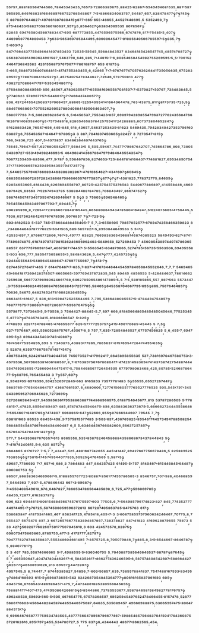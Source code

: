 ⁵⁵⁷⁵⁷·⁸⁸⁸¹⁸⁰⁵⁶⁴⁷⁴⁴⁵⁰⁶·⁷⁸⁴⁴⁵³⁴³⁴³⁵·⁷⁶⁵⁷³′⁷²⁸⁶⁶³⁸⁹⁶⁷⁵:⁸⁸⁴²⁵′⁶²⁸⁶⁷'⁵⁹⁴⁹⁴⁹⁴⁰⁸¹⁵³⁵:⁶⁸⁷′⁵⁸⁷⁹⁶⁵⁸⁹⁵:⁶⁴⁶¹⁶⁸⁸³⁸¹⁶⁶⁴⁶⁸⁹⁷⁶⁶⁷⁵²⁷⁰⁸⁵⁴⁸⁸⁰⁷,⁷′⁵'⁸⁸⁶⁶⁸³⁴⁰⁸³⁷⁵⁷·⁵⁴⁴⁸⁷·⁶⁵⁷:⁸²⁸⁴⁷⁸⁴⁷⁷‽⁷‽⁷⁴⁵‽⁵,⁸⁸⁷⁸⁸⁹⁷⁶⁴⁴⁸²⁷'⁴⁹⁷⁶⁶¹⁸⁸⁷⁸⁸⁰⁴¹⁵‽⁸⁷⁷'⁶⁶⁵'⁶⁵⁵'⁴⁶⁶⁵⁵·⁴⁴⁵²⁷⁴⁴⁸⁶⁹⁵:⁵,⁵³⁵²⁴⁹⁸·⁷‽⁸⁷⁵′⁴⁸⁴³³′⁵⁸⁸²⁷⁰⁵⁸⁵⁸⁶¹⁸⁰⁶³⁷·⁵⁹⁷‽⁵·⁸⁵⁶⁴⁶²⁷‽⁶³⁸⁰⁴⁹⁶⁹⁵³⁵,⁸⁰⁷⁸⁵⁶⁷‽⁸²⁸⁴⁵,⁶⁹⁴⁷⁶⁵⁸⁰⁴⁹⁸⁰⁷⁸⁸³⁴⁴⁷′⁶⁹⁵,⁶⁸⁷⁷⁷³⁸⁵⁵:⁴⁴⁷⁶⁵⁹⁶⁵⁷⁵⁵⁶⁶·⁶⁷⁴⁷⁸⁷⁶·⁸¹⁷′⁷⁵⁴⁸⁵′⁵·⁴⁰⁷‽⁴⁴⁸⁹⁸⁵⁸⁷⁷⁶⁴⁸⁸⁰⁴⁵³,⁷‽⁶³³′⁵⁶⁵³⁶⁰⁷⁸⁵⁸⁴⁴⁴⁹⁵:⁶⁰⁶⁰⁸⁶⁴⁵⁴⁷⁷′⁸¹⁸⁸⁵⁶⁴⁰⁵⁰⁶⁷⁸⁵⁵⁹⁷′⁵‽⁸³⁵:⁷‽⁵'⁶⁰³′⁷‽⁸⁴⁷′⁷⁶⁶⁴⁴³⁷⁷⁵⁵⁴⁹⁸⁶⁴¹⁴⁰⁷⁸⁵³⁴⁹³,⁷²⁵³⁵′⁵⁹⁵⁴⁵·⁵⁹⁸⁸⁴⁸⁴³⁵³⁷,⁸³⁴⁶⁴¹⁸⁵⁴²⁶⁵⁴⁷⁷⁴⁵·⁴⁸⁵⁷⁴⁷⁸⁸⁷²⁷‽⁸⁵⁶³⁸⁷⁴⁰⁸¹⁴⁹⁶⁰⁶²⁴⁹⁶¹⁵⁸⁷·⁵⁴⁶³⁷⁹⁸·⁶⁴⁶·⁸⁸⁵·⁷'⁴⁴⁸¹⁵′⁷′⁶·⁸⁰⁸⁵⁴⁶⁵⁸⁴⁵⁴⁹⁸²⁷⁵⁵²⁶⁹⁵⁹⁵′⁵·⁵'⁷⁰⁶¹⁵²⁴⁴⁶⁴⁷³⁶⁸⁴³⁵⁸³,⁴²⁶¹⁵⁵⁶⁸⁷³⁷⁶⁷⁹⁶⁷⁷′⁷⁸⁶¹⁶⁸⁷⁵⁷,⁶⁵³,⁶¹⁸⁷⁵‽⁵'⁶⁶⁵·⁵⁸⁴⁶⁷³⁵⁶⁴⁰⁷⁴⁶⁴⁸¹⁵'⁴¹⁷⁴⁷⁵⁵²⁸⁰⁴⁵⁵·⁶·⁴²⁸⁶⁵,⁷'⁷′⁶⁷⁶⁷⁶⁷⁷⁴⁷⁰⁵⁷⁶³⁶²⁶⁴⁴¹⁷³⁵⁰⁵⁰⁸³⁵·⁶⁷⁵²⁸²⁸⁹⁵⁹⁷‽⁷⁷⁸⁸⁷⁰⁸⁸⁴¹⁶²⁵²⁷‽⁷:⁴⁵⁷⁵⁴⁰⁷⁵⁴⁷⁸³⁴⁴⁶²⁷:⁷²⁶⁴⁶·⁵⁷⁸⁷⁵⁰⁸¹³,⁴⁷⁷‽⁴³⁸²⁷²⁷⁰⁸⁶⁶⁴⁷′⁷⁹⁷′⁵³⁵³⁴⁹⁴⁸⁶⁷⁷‽⁸⁷⁶⁹⁴⁸⁸⁰⁸⁸⁴⁹⁵⁶⁵'⁸⁵⁶·⁴⁸⁵⁶⁷:⁸⁷⁸³⁶³⁵⁵⁴⁷⁷′⁶⁵⁵⁹⁸¹⁶⁹⁶⁵⁵⁸⁷⁰⁸¹⁵⁰⁷′⁷'⁵³⁷⁹⁸²⁷'⁵⁰⁷⁶⁷·⁷³⁸⁴⁸³⁸⁴⁵:⁵‽⁷⁷⁴⁰⁶²³,⁵⁷⁸⁹⁶⁷⁷⁵⁷'⁵⁴⁴⁶⁶¹⁷‽⁷′⁷⁴⁶⁶⁴³⁷⁴⁸⁰⁵⁷⁷‽⁸³⁸·⁴³⁷²⁴⁴⁵⁵⁴²⁵⁰⁸³⁷³⁷⁰⁶⁶⁴⁹⁷:⁸⁸⁶⁶⁵'⁵²⁵⁹⁴⁰⁵⁵⁴¹⁴¹⁶⁶⁴⁰⁶⁴⁴⁷⁸·⁷⁶³′⁴³⁸⁷⁵:⁸¹⁷‽⁸¹⁷³⁷³⁵'⁷²⁵:⁵‽⁸⁸⁴⁶⁷⁶⁶⁸⁸⁰⁵'⁷⁰⁷⁵⁵²⁶²⁶⁰⁵²⁷⁸⁸⁰⁴⁰⁶⁸⁴¹⁴⁹⁵⁰⁶⁴⁶³⁴⁰⁷:⁷‽⁵⁶⁸⁰⁷⁷⁷⁹³,⁷'⁵·⁶⁰⁶²⁸⁹⁶²⁸⁵⁴¹⁵,⁶·⁵'⁶⁴⁵⁰⁵³⁷·⁷⁵⁵³⁴²³′⁸⁵⁷·⁶⁹⁸⁹⁷⁹⁴²⁸⁹⁸⁵⁵⁴⁷⁹⁶³⁷²⁷⁷⁶²⁴³⁵⁶⁸⁴⁷⁶⁶¹⁶²⁶⁷⁸¹⁴⁰⁸⁹⁵⁸⁴⁰⁷‽⁵'⁷⁹⁷⁹⁴⁸⁶¹⁸·⁸²⁸⁶⁵⁴⁶⁵⁸³⁷⁸⁴²⁵⁷⁵⁹⁴¹⁷²⁴²⁸⁸⁸⁸⁵:⁶⁰⁷³⁷³⁸⁰⁴⁶⁵²⁸⁴⁷‽⁸¹⁶²⁸⁸⁸³⁴²⁸·⁷⁶⁵⁴⁷′⁶⁵⁶·⁴⁴⁵'⁸⁴⁵·⁶¹⁸·⁴³⁶⁵⁷:⁵⁴⁶³⁷²⁵³⁴³⁵′⁸¹⁶²³,⁵⁴⁶⁹⁴³⁵:⁷⁹⁴²⁸³⁴⁰⁴²⁷³⁵³⁷⁹⁶¹⁶⁰⁶³⁸⁸⁷‽⁶·⁷⁵⁵⁴⁵⁸⁵⁸⁷'⁸⁴⁶⁴⁷′⁶⁷⁸⁰⁵‽³,³,⁸⁸⁷:⁷⁰⁴¹⁸⁰⁷⁴⁵⁰⁶⁶⁵‽⁸²⁴²⁷,³,⁷²⁷⁰⁵⁴⁷'⁸¹⁵‽⁷⁶⁶·⁵'⁸³⁶·⁷²⁵,⁴⁰⁷:⁵'⁴⁰⁷⁹⁸⁹⁷,⁸³⁴⁶⁶²⁶⁴⁴⁰⁷⁴⁴³⁷⁶⁵‽⁷⁵⁶⁴⁵:⁷⁹⁶⁴⁷'⁵⁸⁷:⁶²⁷⁶⁸⁰⁵⁹⁴²⁶⁷⁷·⁵⁶⁸⁴³′⁵,⁵·⁵⁰⁵:⁵⁹⁴⁶⁷:⁷⁴⁴⁷⁷′⁷⁹⁸⁶⁷⁶⁴²⁷⁰⁷:⁷⁴⁵⁶⁶⁴⁷⁸⁶·⁸⁰⁸·⁷³⁸⁰⁵⁰⁴³⁸⁹⁷²⁷'⁵⁵³′⁴⁹⁴⁹⁸²⁴⁶⁶⁹³′⁵,⁴⁶⁴⁹⁶⁸⁴¹⁴³⁶⁶⁷⁸⁶⁴⁷⁹⁷⁹⁴⁸⁴⁶⁴⁶⁵⁵⁴³⁵⁴⁷‽⁷⁰⁶⁷⁷²⁵⁹⁴⁵⁵'⁸⁸⁵⁶⁶·⁴⁷⁷·⁵′⁷⁸⁷,⁵·⁵⁹⁸⁴⁶⁷⁸⁹⁶·⁸²⁷⁴⁶⁵³′⁷²⁵'⁸⁴⁴⁷⁸¹⁴¹⁶⁶⁴³⁷′⁷⁷⁴⁶⁸¹⁸²⁷:⁶⁹⁵³⁴⁸⁵⁰⁷⁵⁴³⁷'⁷⁷⁴⁹⁵⁰⁸⁶⁵⁷⁸²⁵⁰⁴⁹⁵⁹⁴³⁵⁹⁷⁹⁴¹⁷²⁵⁷⁷‽⁷:⁵⁴⁴⁶⁵⁷⁵⁵⁷⁹⁴⁶⁷⁶⁶⁶⁸⁰⁴⁴⁶³⁸⁸⁸⁸⁸²⁸⁶⁷'⁴⁷⁸¹⁶⁶⁵⁴⁶²⁷'⁴³⁴¹⁶⁰⁷‽⁶⁰⁶⁴⁵‽⁶⁸⁸³⁵⁰⁸⁶⁸⁰⁷²⁸⁵⁷²⁸²⁴³⁸⁶⁶⁸⁷⁹⁸⁶⁶⁶⁶⁵⁵⁷⁶⁷⁷⁵⁸⁵⁷‽⁸⁷⁷‽⁷‽⁷'⁴³⁸¹⁸²⁵·⁷⁷⁸³⁷²⁷⁷⁵·⁸⁴⁶⁰⁵‽⁶²⁸⁵⁴⁶⁵³⁶⁰⁵:⁸¹⁸⁴⁴³⁶·⁸²⁶⁵⁶⁹⁴⁵⁵⁸⁷⁰⁷·⁸⁰⁷²⁵'⁴²⁵⁷⁵⁴⁵⁷⁵³⁷⁶⁵⁸³,⁵⁴⁴⁰⁶⁷⁷⁸⁸⁶⁸⁹⁷·⁴¹⁴⁵⁵⁸⁴⁴⁶·⁴⁶⁶⁹⁸⁸⁷⁹⁴²⁵·⁶³⁵⁶³,⁷′⁵²⁶⁷⁴⁹⁴³⁷⁸⁵,⁵³⁸⁸⁸⁴⁴⁸⁸¹⁸⁴⁷⁸⁵:⁷⁰⁶⁸⁴³⁴⁸⁷·⁸⁶⁶⁷⁴⁷⁵²⁷‽⁵⁶⁸⁷⁴⁴⁵⁶⁷⁴⁷³⁴⁶⁷⁹⁵⁹⁴⁷⁴²⁶⁹⁴⁶⁶⁶⁷,⁵,⁵‽³,³,⁷⁵⁶⁰⁵‽⁵⁹⁶⁹⁴⁸⁴⁶⁵‽⁷⁹⁵⁴⁵⁵⁶⁴⁵⁹⁸³⁴⁹⁷⁰⁶⁷⁷⁹³′⁷·⁸⁹⁴⁴⁵:⁷‽⁸⁰⁶²⁸⁵⁸⁹⁶·⁸·⁷²⁶⁵⁴¹⁷²³′⁸⁶⁶⁶⁷⁸⁸⁴⁸¹⁶⁵⁴⁴⁵:⁶⁶⁵⁸⁸⁰⁸⁶⁴⁹⁴³⁴⁷⁸⁵⁸⁰⁴¹⁶⁴⁸⁴⁷:⁵′⁶²⁴⁰⁷⁵⁶⁶⁵'⁴⁷⁵⁶⁴⁴⁵:⁵⁷⁵³⁸·⁶⁵⁷⁵⁶²⁴⁸⁴²⁴⁵⁷⁶⁷⁶⁷⁸⁵⁹⁶·⁵⁰⁷⁶⁸⁵⁷,⁷‽⁷'⁷²³′⁵‽⁸⁰³′⁸¹⁸²⁵²³,⁵'⁵³⁷,⁷⁴⁵′⁵⁷⁸⁶⁸⁴⁴⁸⁸⁴⁵⁶⁴⁰⁵'⁷,⁵·⁷:³′⁶⁵⁵⁸⁶⁰⁵,⁷⁹⁸⁵⁷⁸⁵²⁵⁷⁷′⁶⁷⁸⁹⁴⁷⁴²⁵⁸⁴⁶⁶³⁵⁰⁸²³,⁸·⁷³⁴⁸⁶⁴⁴⁶⁴³⁷⁸⁷⁷⁷⁶⁸²⁵′⁵⁰⁴¹⁵⁰⁵·⁶⁸⁵′⁵⁸⁵⁷⁸²⁷'⁵·⁸⁹⁵⁰⁸⁴⁴⁶⁴⁹⁵³³,⁵,⁵'⁷‽⁴²⁵³³′⁶⁹⁷·⁷·⁸⁷⁶⁶⁶⁷⁷²⁶⁰⁶·⁷⁶⁷'⁵:⁴⁹⁷⁷⁷,⁶³⁸²⁵·⁷⁶⁶⁹⁸³⁸³⁶⁵⁴⁹⁶⁸⁸¹⁴⁶⁸⁷⁴⁰⁸⁵⁵²³,⁵⁸⁴⁹⁴⁹³′⁶²⁷'⁸⁷⁴¹⁷⁷⁴⁹⁶⁸⁷⁴⁸⁷⁵:⁶¹⁸⁷⁴⁹⁷⁹⁷³⁷⁹⁸¹⁵³⁶²⁴⁶⁶⁹⁶⁹⁶²⁴⁰³′⁵⁸⁴⁹⁶⁵⁸·⁵²⁷²⁶⁹⁴⁵³,⁷,⁴⁵⁶⁰⁸⁵⁴³⁸⁹⁷⁴⁴⁰⁷⁴⁷⁸⁶⁰⁶⁵⁸⁸⁵⁵⁷,⁶³⁷⁷⁷⁵⁷⁶⁶⁹⁸¹⁵⁴⁷·⁴⁰⁶⁷⁵⁶⁷'⁷⁴⁴⁵⁷'⁵'⁵⁵⁶³⁵⁴⁵'⁶³⁴⁸⁷⁹⁶⁶⁵:⁵²⁷⁴⁷⁸⁵'⁵⁶⁷³⁵′⁵⁵⁶³⁵⁰⁶·⁶⁹⁴⁹⁵⁹⁵⁸⁵'⁵⁰³,⁶⁹⁶·⁷⁷⁷·⁵⁸⁵⁵⁴⁷⁵⁰⁵⁸⁶⁵⁵'⁵·⁵⁸⁴⁸⁴³⁶²⁶·⁵:⁴⁴⁷‽⁷⁷⁷·⁴²⁴⁵⁷³⁵‽⁵‽⁵²⁴⁴⁴⁰⁵⁵⁶⁴⁵′⁵⁴⁸⁹⁶⁴⁵⁴⁸⁸⁶⁴⁷′⁴⁷⁶⁹⁷⁷⁵⁵⁶⁶⁷·⁷‽⁴¹³′⁷‽⁶²⁷⁴⁴⁵⁷²⁷⁶⁴¹⁷'⁴⁶⁵,⁷,⁶¹⁴⁴⁷⁶⁴⁶⁷′⁷'⁶³⁵:⁷′⁸³⁷'⁴¹⁷⁶⁷³⁴⁴⁶⁴⁴⁴⁵⁴⁵⁹⁷⁸⁴⁶⁵⁶⁸⁴⁵⁵⁵²⁶⁴⁶·⁷·⁷·⁷,⁵⁴⁶⁹⁴⁶⁵⁴⁵'⁶⁶⁴¹⁸¹⁷³⁶⁰⁴²⁸⁹⁷⁴⁵⁰⁷′⁴⁶⁶⁵⁶⁶⁵'⁵⁹⁷⁷⁶⁹⁴³⁷⁶⁷²⁸³⁵·⁵⁴⁵,⁸⁰⁴⁴⁵,⁴⁸⁵⁶⁵⁹³,⁵'⁴²⁶⁴⁸⁴⁶³⁷·⁷⁸⁶¹⁴⁶⁶²⁷²⁵⁹⁶³⁸·⁵⁶⁶⁷⁷²⁷⁹⁸⁹⁸⁰⁶²⁴⁸⁶¹⁷⁶⁸·⁶⁴⁶²⁷⁸⁵⁰⁶⁵⁴⁸⁶¹⁴⁷⁸⁸⁵′⁵:⁵,⁷′⁵·⁵⁸⁸¹⁸⁵⁸⁶⁵·⁵⁵⁷·⁸⁸⁷′⁵⁶³,⁵⁵⁷³⁴⁴⁷:³′⁷⁵⁵³⁸⁴⁴⁰⁸²⁴⁴⁵⁵⁸⁶⁸⁴⁷⁰⁵⁵⁶⁸⁸⁴³′⁷²⁵⁷⁷⁰⁵:⁵⁸⁴⁰⁵‽⁶⁴⁵³⁵⁸⁷⁰⁴⁰⁶⁷⁷⁹⁵′⁶⁹⁵‽⁸⁶⁵·⁷⁵⁶⁷⁶⁴⁶⁴⁸⁵⁷‽⁷⁰⁶³⁶·⁵⁴⁶⁷⁵·⁶⁴⁸²⁷⁴⁵²⁴⁷⁸¹⁶⁰⁸²⁶²⁶⁴⁵⁵⁵‽⁸⁶⁶³⁴¹⁵'⁶¹⁶⁴⁷·⁵,⁸³⁶·⁶¹³′⁵⁹⁸⁴⁷²⁵²⁵⁵⁶⁴⁴⁶⁵,⁷:⁷⁹⁵·⁵³⁶⁶⁴⁸⁸⁰⁸⁵⁵⁵⁷′⁵'⁴⁷⁸⁴⁴⁹⁴⁷⁵⁴⁸⁵⁷‽⁷⁶⁸⁷⁷⁷⁶⁷⁵′⁷³⁸⁶⁶³⁷'⁸⁰⁷²⁸⁰⁶⁷⁷'⁵⁹⁵⁶⁷⁰⁴⁷⁵‽⁵‽⁵⁵⁷⁹⁸⁷⁷:⁷³⁷³⁶⁴⁵′⁵·⁵′⁷⁰⁵⁵⁸·³,⁷⁵⁴⁴⁴²⁷'⁸⁸⁴⁴⁵'⁵:⁷·⁸⁹⁷,⁶⁶⁶·⁸¹⁸⁴⁵⁶⁶⁴⁸⁶⁵⁴⁸⁵⁴⁸⁵⁰⁴⁵⁶⁴⁶·⁷⁷⁵²⁵³⁴⁵⁵:⁸⁷⁷³⁷‽⁴⁷⁸³⁵⁷⁸³⁴¹⁵:⁸¹⁸⁰⁶⁶⁶⁶⁵⁴⁷,⁵'⁸²⁵‽⁴⁷⁴⁸⁸⁹³,⁸²⁸¹⁷³⁴⁷⁶⁸⁴⁶⁵′⁴⁷⁶⁶⁵⁵⁶⁷⁷,⁶²⁵'⁵⁷⁷⁷⁷²⁵³⁷⁵⁷‽⁴¹⁵′⁴⁹⁶¹⁷⁰⁶⁸⁵'⁴⁵⁴⁴⁵,⁵,⁷:⁵‽⁶²⁷'⁷⁵⁷⁶⁴⁸⁷·⁴⁶⁵:⁵⁵⁸⁰⁵²⁸⁸⁷⁵⁷⁶⁷:⁴⁹⁵⁶⁷′⁸·⁵,⁷⁵⁷·⁷:⁶³⁵'⁷²⁸⁵⁴⁸⁴⁶⁵³⁷·⁶⁷⁷⁵⁷⁴⁵⁶⁸²⁵,⁵·⁶·⁴⁵⁵′⁷·⁶⁹⁴⁷⁸⁹⁵′⁵‽³,⁸⁹⁶⁴⁴³⁴⁵⁴⁰³′⁷⁴⁵′⁴⁰⁸⁸⁷‽⁷⁶⁷⁴⁵⁶⁷⁷⁵³⁵⁴⁸⁹⁵·⁶⁹³,⁵,⁷³⁴⁰⁸⁷⁵·⁴⁰⁸⁸³′⁷⁷⁸⁶⁵·⁷⁸⁶⁵⁶³⁷'⁶¹⁵⁷⁶⁹⁵⁴⁷²⁶⁴⁷⁴⁴⁹⁵′⁶³⁵‽⁵,⁵²⁸⁷⁸·⁶³⁵⁹⁷⁷⁶⁸⁷⁵⁸⁷⁸¹⁴⁹⁷'⁵⁴⁷‽⁴⁰⁸⁷⁵⁰⁴⁹⁶·⁶²⁴²⁶¹⁴⁴⁷⁸⁴⁰⁴⁴⁷³⁵,⁷⁴⁵⁰⁷³⁵²⁷′⁴¹⁷⁹⁶²⁴¹⁷·⁸⁶⁴⁵⁸⁹⁵⁸⁵⁵⁶³⁵,⁵³⁷:⁷³⁸¹⁶⁹⁷⁰⁴⁶⁷⁵⁸⁰⁷⁵³′³′⁴⁵⁷⁵⁵³⁶·⁵⁰⁷⁹⁶⁶⁵³⁸¹⁴⁰⁶¹⁸⁶⁵⁶⁷·⁸·⁷'⁶⁷⁶³⁸⁹⁷⁵⁶⁷⁶⁷⁸⁶⁸⁰⁴¹⁷'⁴⁷⁴²⁶¹⁴⁵⁸³⁶⁹⁴⁷⁴¹⁴³⁷³⁸⁷⁴²⁷⁵⁴⁸⁸⁷⁴⁴⁴⁵⁵⁴⁷⁴⁵⁰⁶³⁶⁵⁵'⁷²⁶⁶⁶⁰⁴⁴⁴⁴⁷⁵⁴¹⁷′⁵:⁷⁵⁸⁴⁴⁶⁸⁵⁶⁷⁷²⁶⁴⁵⁴⁵⁰⁵,⁶⁷⁷⁹⁷⁹⁸⁰⁸³⁴⁶⁸·⁴²⁵·⁸⁰⁷⁸⁵′⁵²⁴⁶⁸⁷⁸⁶⁴⁷⁷′⁵‽⁶⁸⁷⁹⁵:⁷⁶⁵⁴⁵⁵⁴⁶³,³,⁷‽⁵⁵⁷:⁶⁰⁷‽⁸·⁵⁹⁴³⁷⁰⁵'⁶⁹⁷⁸⁵⁹⁶·⁵⁹⁴²⁵²⁶⁹⁷²⁸⁴⁵′⁶⁶³,⁶¹⁶⁵⁸⁹³,⁷³⁵⁷⁷⁷⁸¹⁴⁸³,⁵‽⁵⁵⁵⁵⁵·⁶⁵⁵²⁷²⁶⁷⁴⁴⁷‽⁵⁶⁸⁹⁷⁶⁵'⁷⁷⁶⁵⁴⁰⁴⁸⁶⁴⁷⁵⁷,⁴³⁶⁸⁷⁶⁶¹⁵⁹⁷:⁶·⁴⁶⁸⁰⁶⁰⁶·⁷²⁷⁷⁶¹⁵⁶⁶⁰⁵⁷⁷⁷⁶⁹⁵²⁷⁷⁷⁶⁵³⁵,⁵⁰⁵:⁵⁴⁵'⁷⁹⁷'⁵⁴⁵⁸⁴³⁸⁹⁵⁹⁵²⁷⁰⁶⁹⁴⁵⁶²⁶·⁷²⁷³⁶⁹⁵‽⁵²⁷²⁶⁸⁶⁹⁸⁴³′⁴²⁷:⁵⁴⁵⁹⁸⁵⁶³⁶¹⁷⁹⁵³⁸⁸⁶³⁸⁸⁷⁷⁴⁴⁸⁶⁸⁹⁶⁶⁵⁷⁵·⁶¹⁸⁸⁷⁵⁴⁰⁴⁵⁶⁷⁷:⁸¹³,⁵³⁷⁸⁷²⁸⁶⁵⁰⁵,⁵′⁷⁷⁸⁴⁸¹⁵′⁷:⁴⁷⁸²⁵:⁸⁵⁵⁶⁴¹⁸⁹⁴⁰⁷'⁴⁸⁵·⁸⁷⁴⁷⁸⁷⁸⁴⁵⁹⁴⁰⁴⁷⁵'⁸⁹⁸·⁶³⁵⁸⁸³⁶³⁶³⁷³⁶⁷⁵′⁵:⁶⁶⁶⁶⁶²⁷³⁴⁴⁴⁵⁵⁵⁸⁶⁴⁶⁷′⁵⁶⁵⁴⁶⁰⁷'⁸⁴⁸¹⁷⁶⁵‽⁷⁴⁷⁴⁸⁰⁷,⁶⁰⁶⁸⁸⁶⁵'⁶⁴⁷‽⁵²⁶⁰⁶·⁸⁵⁵‽⁸⁷⁸⁶⁶⁹⁴⁴⁶⁰⁷,⁷⁹⁵⁴⁵,⁷·⁷‽⁶³⁸¹⁸¹⁶⁶³,⁸⁶⁵³³,⁶⁸⁴⁵⁵'⁴⁹⁸·³′⁷⁵⁷⁵⁸¹⁵⁵⁷⁷⁴⁸⁵,³′⁵⁰³′⁶³⁷:⁴⁹⁶⁷⁶⁹⁸²⁵'⁸⁹⁵⁴⁶¹⁷⁴⁴⁹⁷³⁴⁹⁴⁷⁸⁸⁵⁰⁸²⁵⁴⁵⁶⁸⁴⁸⁵⁵⁴⁵⁴⁸⁷⁴⁶⁷⁶⁴⁶⁴⁹⁴⁴⁶⁰⁴⁸⁷,⁶·⁵,⁵:⁶³⁴⁶⁴⁴⁵⁶⁷⁶⁶⁰⁸²⁶⁰⁶·⁵⁶⁶³⁷²⁵⁷⁸⁵⁷‽⁶⁵⁷⁶⁵⁴⁷⁵⁴⁷⁸⁴³′⁶¹⁴²⁷‽⁵‽⁵⁷⁷:⁷,⁵⁴⁴³⁵⁰⁶⁸⁷⁶⁷⁰⁵⁵⁷′⁶¹⁵,⁸⁶⁶⁵⁵⁵⁶·⁵³⁵'⁸⁵⁸⁷⁵²⁴⁶⁴⁵⁸⁶⁸⁸⁴³⁵⁸⁶⁶⁸⁶⁷³⁴³⁷⁸⁴⁴⁸⁴³,⁵‽⁷'⁴¹⁸⁷⁴²⁴⁰⁶¹⁵:⁵′⁸·⁶³⁵,⁸⁹⁷²⁷‽⁸⁶⁸⁴⁶⁶⁵,⁸¹⁷⁰⁷²⁷,⁷′⁵:⁷,⁷·⁴²⁴⁴⁷:⁵²⁵:⁴⁸⁸¹⁶⁸⁷⁷⁴²⁶⁵⁵,⁴⁴⁵'⁴¹⁴⁴⁷·⁸⁹⁴²⁷⁶⁸⁷⁷⁵⁶⁶⁷⁸⁴⁸⁶·⁵,⁸²⁵⁸⁸⁹⁵²⁵⁷⁵³⁸⁵⁵‽⁵‽⁷⁵⁸¹⁵⁴⁷⁴⁵⁷⁴⁵⁵⁴⁴⁰⁷⁷⁵³⁵:⁵⁰⁵²⁵‽⁴⁷⁶⁴⁵⁶⁵,⁵:⁵⁸⁷'⁵‽⁴⁹⁶⁸⁷:⁷⁷⁸⁶⁶⁹³,⁷'⁷·⁶⁵⁷'⁶·⁶⁸⁶·³,⁷⁸⁶⁴⁴⁸³,⁴⁴⁷·⁸⁴⁴³⁵⁷⁴²⁵,⁶¹⁴⁹⁵'⁵'⁷⁵⁷,⁸¹⁴⁰⁴⁶⁷'⁶¹⁵⁴⁴⁶⁸⁴⁵′⁶⁴⁴⁸⁷‽⁸⁰⁶⁰⁸⁰⁷⁵³,⁵‽⁸⁶⁵⁰⁷·⁸⁶⁸³⁸³⁶³⁴⁶⁶⁹⁶⁶⁷′⁵:⁶¹⁸⁸⁸⁵⁵⁷⁶⁷⁷²³′⁸⁰⁸⁸⁷′⁸⁵⁶¹⁷⁷⁴⁹⁵⁷⁸⁶⁵⁰⁵'³,⁸⁵⁴⁶⁷⁵⁷:⁷⁰⁷′⁵⁸⁶·⁴⁰⁴⁶⁶⁸⁵⁹⁷·⁵⁴⁴⁴⁵⁶³,⁷·⁶⁰⁷'⁵:⁴⁷⁸⁸⁴⁶⁴⁴³,⁶⁶⁷'³′⁸⁹⁶⁸⁷‽⁷′⁴⁵⁵⁰⁴⁰⁸⁵⁴⁹⁶¹⁸·⁶⁷⁶·⁶⁴⁶⁷⁸²⁷·⁷⁸⁶⁰⁵³⁴⁷⁸⁶⁵⁶⁴⁴⁸⁵⁸⁹⁸·⁶·⁷²⁵·⁴⁷⁷‽⁵⁹⁶⁰⁶⁹⁷⁸⁵‽⁴⁸⁴⁹⁵:⁷²⁸⁷⁷:⁶¹⁶³⁸³⁷⁸⁷‽⁶⁰⁶·⁶²³,⁶⁹⁴⁴⁶¹⁵′⁸⁰⁸¹⁵⁴⁸⁸⁴⁵⁶⁰⁷⁴⁵⁷⁶¹⁷⁵⁵⁹⁷′⁶⁰³,⁷⁷⁵⁰⁵:⁶·⁷'⁵⁶⁴⁹⁸⁵⁷⁹⁶¹⁷⁴⁸²³′⁸²⁷,⁸⁴⁵·⁷⁷⁴³⁵²⁷⁷⁷⁴⁴⁹⁷⁴⁴⁹⁵'⁷‽⁷⁰⁷²⁵:⁵⁸⁷⁴⁵⁰⁶⁰⁵⁹⁵⁹⁶³⁷²⁸¹³,⁶⁰⁷²⁸⁷⁴⁰⁵⁸⁶³⁷⁸⁵′⁸⁴⁷⁵⁷⁶³,⁶¹⁷‽⁵³⁸⁶⁸⁹⁸⁴⁷,⁴¹⁸⁷⁵³⁴¹⁴⁶⁵·⁴⁶⁷,⁸⁵⁸³⁴¹⁷²⁵·⁴⁷⁸⁵⁴¹⁸·⁴⁰⁵'⁷'³,³′⁶⁰⁸⁷⁵⁸⁵⁵⁷⁹⁷⁹⁶⁰⁶³⁴²⁴⁶⁴⁶⁷·⁷⁰⁷⁷⁵:⁸·⁷⁹⁵⁵⁴³⁷,⁵⁶⁷⁵⁴⁷⁵,⁸⁹⁷:³,⁶⁶⁷²⁶⁵⁷⁶⁶⁷⁷⁵⁸³⁸⁹⁴⁸⁵⁷⁸⁶⁷:⁷³⁸³⁷⁸⁸²⁷,⁸⁴⁷′⁴¹⁸²³,⁴¹⁶⁹⁶²⁸⁸⁷⁹⁶⁵⁵,⁷⁹⁸⁷³,⁵³³,⁴²⁷‽⁵⁶⁸²⁸⁷⁷⁶⁸²⁶⁰⁷⁵⁸¹⁷⁷⁵⁰⁷⁰⁴⁵⁶¹⁸·³,⁶⁰³,⁴²⁴⁵⁷³⁵⁷⁸·⁸²⁸⁷⁵‽⁶⁰⁸⁰⁷⁹⁴⁷⁵⁸⁶⁹⁸⁶⁵:⁸⁷⁸⁵⁷⁵⁵:⁴⁷⁷′³,⁴¹⁷³⁷⁷⁷:⁸²⁷⁸⁷‽⁷⁰⁴⁷⁷⁷⁴²⁷⁸⁷⁸⁸³⁵⁸⁸³⁷:⁵⁵⁵³⁴⁸⁶⁰⁴⁶⁶¹⁴⁹⁵,⁷′⁸⁵⁷⁵⁷²⁵:⁸·⁷⁰⁵⁰⁷⁹⁸⁴⁶·⁷‽⁸⁸⁵:⁸·³′⁵′⁶⁵⁴⁴⁶⁶⁷'⁸⁶⁴⁶⁷⁸⁷‽⁵·⁸⁸⁴⁰⁷⁷⁶¹⁷‽⁵,³,⁴⁶⁷,⁷⁸⁵:⁵⁵⁸⁷⁴⁶⁶⁶⁶⁶⁵,⁵'⁷:⁴⁹⁸⁸⁵⁵⁵′⁵'⁶³⁶⁰⁴⁰⁷⁹⁵,⁵·⁷⁰⁴⁰⁸⁸⁷⁰⁸⁵⁶⁴⁶⁶⁴⁶⁵³⁷′⁶⁸⁷⁸⁷‽⁸⁷⁶⁴⁵‽⁵,⁷,⁴⁰⁵⁰⁵⁰⁶⁴⁷:⁴⁰⁴⁷⁴⁷⁴⁰⁴⁴⁶³⁶¹⁷'⁶·⁵⁸⁴³⁵²⁶¹⁷'⁸⁶⁶²⁷⁷⁴³⁶²⁴⁶⁵⁹⁵′⁶·⁵⁸⁷⁵⁷⁴⁸⁰⁸⁵⁴²⁶⁰⁷′⁵⁸⁸⁶⁶⁴⁴²⁷‽⁶²⁶⁷⁷‽⁴⁶⁵⁰⁶⁹³′⁶²⁶·⁸¹³,⁶⁹⁵⁹⁷‽⁴⁴⁷²⁸⁰⁷‽⁴⁰⁵⁷⁵⁴⁵:⁵,⁸·⁷⁴⁴⁴⁷:⁷,⁸⁷⁴⁴⁵³⁸⁵⁸²⁷·⁵⁴⁸⁹⁶·⁷'⁶⁰³′⁵⁶⁸⁵⁷·⁶³⁵:⁷³⁸⁵⁵⁷⁸⁸⁴¹⁸³⁷·⁷⁵⁴⁷⁴⁸⁸¹⁶⁷⁵⁹³′⁸³⁴⁹⁵‽⁷⁴⁸⁶⁴¹⁶⁸⁶⁹³,⁶¹⁵′⁵‽⁶⁹⁸⁸⁷³⁶⁹⁵'⁵⁴³,⁸²⁴²⁶⁸⁷⁰⁵⁴⁸⁴⁵³⁶⁴⁷⁷⁷‽⁸⁰⁶¹⁶¹⁶⁵⁸³⁷⁰⁶¹⁶⁹³,⁶⁰⁵‽⁴⁰⁴⁵⁷⁵⁶·⁶⁷⁶⁶⁵⁴³′⁴⁸⁶⁹⁸⁶⁴⁵⁷'⁴⁷⁵·⁷·⁴⁴⁷³⁴⁸⁶¹⁸⁸⁵³⁸⁰⁵⁵⁶⁶⁴⁵⁶⁵⁵‽⁷⁵⁸⁸⁸¹⁴⁷⁷′⁴⁰⁷′⁴⁷⁵·⁴⁷⁴⁹⁵⁰⁸⁶⁴²⁶⁶⁶¹⁵‽⁵′⁸⁵⁴⁴⁸⁶⁶·⁷³⁷⁸⁵⁵⁵³⁶⁷⁷:⁵⁹⁸⁷⁸⁴⁶⁵⁸¹⁵⁸⁴⁹⁸²⁷⁷⁸¹⁷⁶⁷⁵⁷‽⁴⁹⁶²⁴⁸⁵³⁸·⁵⁹⁶⁹³′⁵⁶⁵'⁵′⁵⁰⁵·⁴⁶⁷⁶⁵⁴⁷⁷⁵:⁶⁷⁵⁷⁸³⁶⁸⁵⁹⁷·⁶⁹⁵²⁵⁹⁴⁵⁴⁹⁷⁶⁵²⁴⁷⁸⁴⁶⁶⁴⁵⁵′⁸¹⁵⁷⁴⁷⁸·⁵²⁸⁷⁷⁵⁶⁸⁶¹⁷⁶⁶⁰³′⁴⁵⁶⁶⁴⁴⁸²⁸⁴⁵⁸⁷⁴⁴⁸⁵⁹⁴⁴⁶⁵⁷⁵⁶⁸⁷:⁶⁴⁶³⁵·⁵³⁵⁰⁸⁹⁴⁵⁷,⁴⁹⁶⁶⁶⁹⁸⁸⁸⁷⁵:⁶³⁶⁶⁵⁹⁵⁷⁴⁷⁵′⁸⁰⁶⁴⁷⁸⁶⁴⁵⁷⁵′⁷‽⁶·⁶⁹⁶⁶⁴⁶⁷⁶⁵⁸⁷⁷⁷⁷⁵⁹⁵³⁴⁷⁴⁸⁵⁰⁵:⁴⁸⁷⁷⁷⁵⁶⁰⁴⁷⁸⁹⁵⁶⁷⁹⁶⁶⁷⁷⁴⁶⁷'⁵⁹⁸⁸⁵⁴⁸⁵⁷⁵⁶⁴⁸³⁷⁰⁴¹⁵⁰⁴¹⁷⁴⁴³⁶⁰⁸⁷⁵³⁷²⁶¹⁶²⁶¹⁶·⁸⁹⁵′⁷⁹⁷‽⁴⁵⁵:⁵³⁴⁷⁸⁰⁷²⁷·⁵,⁷⁷⁵,⁸³⁷‽⁶·⁴³⁴⁴⁴⁴³,⁴⁸⁶⁷⁷′⁸⁶⁶²⁵⁶⁵:⁴⁵⁴:

